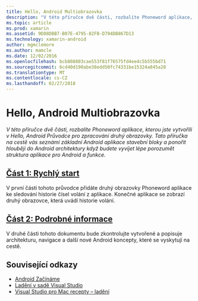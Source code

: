 ```yaml
---
title: Hello, Android Multiobrazovka
description: "V této příručce dvě části, rozbalíte Phoneword aplikace, kterou jste vytvořili v Hello, Android Průvodce pro zpracování druhý obrazovky. Tato příručka na cestě vás seznámí základní Android aplikace stavební bloky a ponořit hlouběji do Android architektury když budete vyvíjet lépe porozumět struktura aplikace pro Android a funkce."
ms.topic: article
ms.prod: xamarin
ms.assetid: 9D08DBB7-B07E-4795-82FB-D794DB867D13
ms.technology: xamarin-android
author: mgmclemore
ms.author: mamcle
ms.date: 12/02/2016
ms.openlocfilehash: bcb808803cae553f81f76575fd4ee4c5b555bd71
ms.sourcegitcommit: 6cd40d190abe38edd50fc74331be15324a845a28
ms.translationtype: MT
ms.contentlocale: cs-CZ
ms.lasthandoff: 02/27/2018
---
```

# <a name="hello-android-multiscreen"></a>Hello, Android Multiobrazovka

_V této příručce dvě části, rozbalíte Phoneword aplikace, kterou jste vytvořili v Hello, Android Průvodce pro zpracování druhý obrazovky. Tato příručka na cestě vás seznámí základní Android aplikace stavební bloky a ponořit hlouběji do Android architektury když budete vyvíjet lépe porozumět struktura aplikace pro Android a funkce._

##  <a name="part-1-quickstartandroidget-startedhello-android-multiscreenhello-android-multiscreen-quickstartmd"></a>[Část 1: Rychlý start](~/android/get-started/hello-android-multiscreen/hello-android-multiscreen-quickstart.md)

V první části tohoto průvodce přidáte druhý obrazovky Phoneword aplikace ke sledování historie čísel volání z aplikace. Konečné aplikace se zobrazí druhý obrazovce, která uvádí historie volání.

##  <a name="part-2-deep-diveandroidget-startedhello-android-multiscreenhello-android-multiscreen-deepdivemd"></a>[Část 2: Podrobné informace](~/android/get-started/hello-android-multiscreen/hello-android-multiscreen-deepdive.md)

V druhé části tohoto dokumentu bude zkontrolujte vytvořené a popisuje architekturu, navigace a další nové Android koncepty, které se vyskytují na cestě.


## <a name="related-links"></a>Související odkazy

- [Android Začínáme](http://developer.android.com/training/index.html)
- [Ladění v sadě Visual Studio](http://msdn.microsoft.com/en-us/library/k0k771bt%28v=vs.90%29.aspx)
- [Visual Studio pro Mac recepty – ladění](https://developer.xamarin.com/recipes/cross-platform/ide/debugging/)

